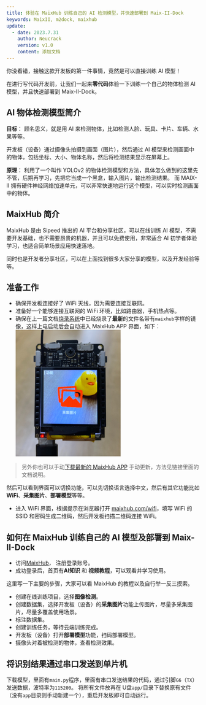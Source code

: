 ```yaml
---
title: 体验在 MaixHub 训练自己的 AI 检测模型，并快速部署到 Maix-II-Dock
keywords: MaixII, m2dock, maixhub
update:
  - date: 2023.7.31
    author: Neucrack
    version: v1.0
    content: 添加文档
---
```


你没看错，接触这款开发板的第一件事情，竟然是可以直接训练 AI 模型！

在进行写代码开发前，让我们一起来**零代码**体验一下训练一个自己的物体检测 AI 模型，并且快速部署到 Maix-II-Dock。


## AI 物体检测模型简介

**目标**：
顾名思义，就是用 AI 来检测物体，比如检测人脸、玩具、卡片、车辆、水果等等。

开发板（设备）通过摄像头拍摄到画面（图片），然后通过 AI 模型来检测画面中的物体，包括坐标、大小、物体名称，然后将检测结果显示在屏幕上。

**原理**：
利用了一个叫作 YOLOv2 的物体检测模型和方法，具体怎么做到的这里先不管，后期再学习，先把它当成一个黑盒，输入图片，输出检测结果。
而 MAIX-II 拥有硬件神经网络加速单元，可以非常快速地运行这个模型，可以实时检测画面中的物体。

## MaixHub 简介

MaixHub 是由 Sipeed 推出的 AI 平台和分享社区，可以在线训练 AI 模型，不需要开发基础，也不需要昂贵的机器，并且可以免费使用，非常适合 AI 初学者体验学习，也适合简单场景应用快速落地。

同时也是开发者分享社区，可以在上面找到很多大家分享的模型，以及开发经验等等。


## 准备工作

* 确保开发板连接好了 WiFi 天线，因为需要连接互联网。
* 准备好一个能够连接互联网的 WiFi 环境，比如路由器，手机热点等。
* 确保在上一篇文档[烧录系统](./flash.md)中已经烧录了**最新**的文件名带有`maixhub`字样的镜像，这样上电启动后会自动进入 MaixHub APP 界面，如下：
![maixhub app](./asserts/maixhub_app_start.png)
> 另外你也可以手动[下载最新的 MaixHub APP](https://maixhub.com/app/1) 手动更新，方法见链接里面的文档说明。

然后可以看到界面可以切换功能，可以先切换语言选择中文，然后有其它功能比如**WiFi**、**采集图片**、**部署模型**等等。

* 进入 WiFi 界面，根据提示在浏览器打开 [maixhub.com/wifi](https://maixhub.com/wifi)，填写 WiFi 的 SSID 和密码生成二维码，然后开发板扫描二维码连接 WiFi。


## 如何在 MaixHub 训练自己的 AI 模型及部署到 Maix-II-Dock

* 访问[MaixHub](https://maixhub.com/)， 注册登录账号。
* 成功登录后，首页有**AI知识** 和 **视频教程**，可以观看并学习使用。


这里写一下主要的步骤，大家可以看 MaixHub 的教程以及自行举一反三摸索。
* 创建在线训练项目，选择**图像检测**。
* 创建数据集，选择开发板（设备）的**采集图片**功能上传图片，尽量多采集图片，尽量多覆盖使用场景。
* 标注数据集。
* 创建训练任务，等待云端训练完成。
* 开发板（设备）打开**部署模型**功能，扫码部署模型。
* 摄像头对着被检测的物体，查看检测效果。

## 将识别结果通过串口发送到单片机

下载模型，里面有`main.py`程序，里面有串口发送结果的代码，通过引脚`G6`（`TX`）发送数据，波特率为`115200`。
将所有文件放再在 U盘`app/`目录下替换原有文件（没有`app`目录则手动新建一个），重启开发板即可自动运行。







